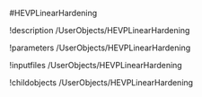 <!-- MOOSE Object Documentation Stub: Remove this when content is added. -->
#HEVPLinearHardening

!description /UserObjects/HEVPLinearHardening

!parameters /UserObjects/HEVPLinearHardening

!inputfiles /UserObjects/HEVPLinearHardening

!childobjects /UserObjects/HEVPLinearHardening
